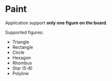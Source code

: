 # Paint
Application support **only one figure on the board**.

Supported figures:
- Triangle
- Rectangle
- Circle
- Hexagon
- Rhombus
- Star (5-8)
- Polyline

